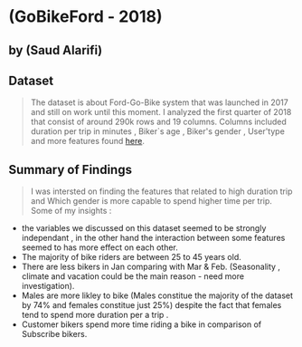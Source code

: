# (GoBikeFord - 2018)
## by (Saud Alarifi)


## Dataset

> The dataset is about Ford-Go-Bike system that was launched in 2017 and still on work until this moment.
I analyzed the first quarter of 2018 that consist of around 290k rows and 19 columns. Columns included duration per trip in minutes , Biker`s age , Biker's gender , User'type and more features found [here](https://www.lyft.com/bikes/bay-wheels/system-data).



## Summary of Findings

> I was intersted on finding the features that related to high duration trip and Which gender is more capable to spend higher time per trip.
Some of my insights : 
- the variables we discussed on this dataset seemed to be strongly independant , in the other hand the interaction between some features seemed to has more effect on each other.
- The majority of bike riders are between 25 to 45 years old.
- There are less bikers in Jan comparing with Mar & Feb. (Seasonality , climate and vacation could be the main reason - need more investigation).
- Males are more likley to bike (Males constitue the majority of the dataset by 74% and females constitue just 25%) despite  the fact that females tend to spend more duration per a trip .
- Customer bikers spend more time riding a bike in comparison of Subscribe bikers.


